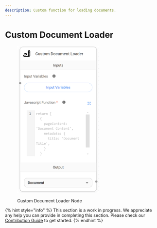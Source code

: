 ```yaml
---
description: Custom function for loading documents.
---
```


# Custom Document Loader

<figure><img src="../../../.gitbook/assets/image (5) (1) (1) (1) (1).png" alt="" width="269"><figcaption><p>Custom Document Loader Node</p></figcaption></figure>

{% hint style="info" %}
This section is a work in progress. We appreciate any help you can provide in completing this section. Please check our [Contribution Guide](https://toi500.gitbook.io/flowise-docs/contributing) to get started.
{% endhint %}
